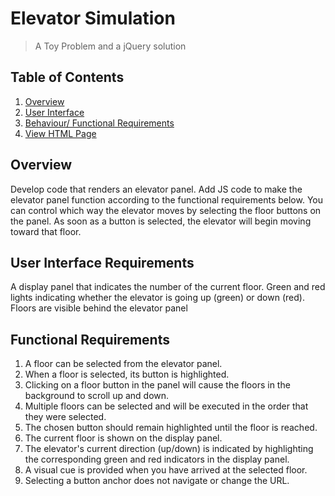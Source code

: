 # Elevator Simulation</h1>

>  A Toy Problem and a jQuery solution

## Table of Contents

1. [Overview](#overview)
1. [User Interface](#user-interface-requirements)
1. [Behaviour/ Functional Requirements](#functional-requirements)
1. [View HTML Page](http://hiteshlala.github.io/elevator-sim/)

## Overview

Develop code that renders an elevator panel. Add JS code to make the 
elevator panel function according to the functional requirements below. 
You can control which way the elevator moves by selecting 
the floor buttons on the panel. As soon as a button is selected, the 
elevator will begin moving toward that floor.

## User Interface Requirements

A display panel that indicates the number of the current floor. Green and 
red lights indicating whether the elevator is going up (green) or down 
(red). Floors are visible behind the elevator panel

## Functional Requirements

1. A floor can be selected from the elevator panel.
1. When a floor is selected, its button is highlighted.
1. Clicking on a floor button in the panel will cause the floors in the background to scroll up and down.
1. Multiple floors can be selected and will be executed in the order that they were selected.
1. The chosen button should remain highlighted until the floor is reached.
1. The current floor is shown on the display panel.
1. The elevator's current direction (up/down) is indicated by highlighting the corresponding
 green and red indicators in the display panel.
1. A visual cue is provided when you have arrived at the selected floor.
1. Selecting a button anchor does not navigate or change the URL.
